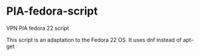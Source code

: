 # PIA-fedora-script
VPN PIA fedora 22 script

This script is an adaptation to the Fedora 22 OS. It uses dnf instead of apt-get
